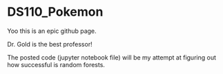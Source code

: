 # DS110_Pokemon

Yoo this is an epic github page.

Dr. Gold is the best professor!

The posted code (jupyter notebook file) will be my attempt at figuring out how successful is random forests.
